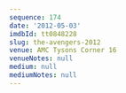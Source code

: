 ```yaml
---
sequence: 174
date: '2012-05-03'
imdbId: tt0848228
slug: the-avengers-2012
venue: AMC Tysons Corner 16
venueNotes: null
medium: null
mediumNotes: null
---
```


